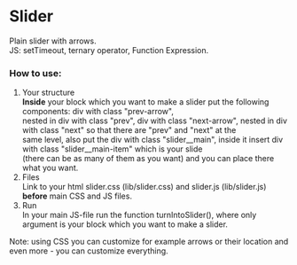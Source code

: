 # Slider 
Plain slider with arrows.  
JS: setTimeout, ternary operator, Function Expression.
  
### How to use:  
1. Your structure  
**Inside** your block which you want to make a slider put the following components: div with class "prev-arrow",   
nested in div with class "prev", div with class "next-arrow", nested in div with class "next" so that there are "prev" and "next" at the   
same level, also put the div with class "slider__main", inside it insert div with class "slider__main-item" which is your slide   
(there can be as many of them as you want) and you can place there what you want. 
2. Files  
Link to your html slider.css (lib/slider.css) and slider.js (lib/slider.js) **before** main CSS and JS files.  
3. Run   
In your main JS-file run the function turnIntoSlider(), where only argument is your block which you want to make a slider.  
  
Note: using CSS you can customize for example arrows or their location and even more - you can customize everything.

